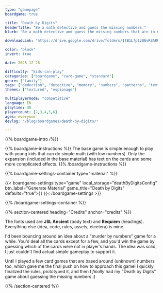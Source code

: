 ```yaml
---
type: "gamepage"
boardgame: true

title: "Death by Digits"
headerTitle: "Be a math detective and guess the missing numbers."
blurb: "Be a math detective and guess the missing numbers that are in nobody's hand."

downloadLink: "https://drive.google.com/drive/folders/1tB1Lfp1zUNvR8ARU9d1quTG3EGq9H5fv"

color: "black"
invert: true

date: 2025-12-26

difficulty: "kids-can-play"
categories: ["boardgame", "card-game", "standard"]
genre: ["family"]
tags: ["deduction", "detective", "memory", "numbers", "patterns", "textless", "turn-based", "guessing", "variable-setup"]
themes: ["textured", "espionage"]

multiplayermode: "competitive"
language: EN
playtime: 30
playercount: [2,3,4,5,6]
ages: everyone
devlog: "/blog/boardgames/death-by-digits/"

---
```


{{% boardgame-intro /%}}

{{% boardgame-instructions %}}
The base game is simple enough to play with young kids that can do simple math (with low numbers). Only the expansion (included in the base material) has text on the cards and some more complicated effects.
{{% /boardgame-instructions %}}

{{% boardgame-settings-container type="material" %}}

{{< boardgame-settings type="game" local_storage="deathByDigitsConfig" btn_label="Generate Material" game_title="Death by Digits" defaults="true">}}
{{< /boardgame-settings >}}

{{% /boardgame-settings-container %}}

{{% section-centered heading="Credits" anchor="credits" %}}

The fonts used are **JSL Ancient** (body text) and **Requiem** (headings). Everything else (idea, code, rules, assets, etcetera) is mine.

I'd been bouncing around an idea about a "murder by numbers" game for a while. You'd deal all the cards except for a few, and you'd win the game by guessing which of the cards were not in player's hands. The idea was solid, I just couldn't find actual simple gameplay to support it.

Until I played a few card games that are based around (unknown) numbers too, which gave me the final push on how to approach this game! I quickly finalized the rules, prototyped it, and then I _finally_ had my "Death by Digits" game about guessing the missing numbers :)

{{% /section-centered %}}